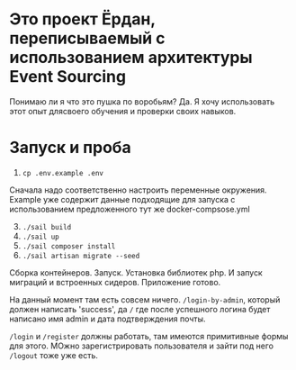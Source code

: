 # Это проект Ëрдан, переписываемый с использованием архитектуры Event Sourcing
Понимаю ли я что это пушка по воробьям? Да. Я хочу использовать этот опыт длясвоего обучения и проверки своих навыков.

# Запуск и проба

1. `cp .env.example .env`

Сначала надо соответственно настроить переменные окружения. Example уже содержит данные подходящие для запуска с использованием предложенного тут же docker-compsose.yml

3. `./sail build`
4. `./sail up`
5. `./sail composer install`
6. `./sail artisan migrate --seed`

Сборка контейнеров. Запуск. Установка библиотек php. И запуск миграций и встроенных сидеров.
Приложение готово.

На данный момент там есть совсем ничего. 
`/login-by-admin`, который должен написать 'success', да `/` где после успешного логина будет написано имя admin и дата подтверждения почты.

`/login` и `/register` должны работать, там имеются примитивные формы для этого. МОжно зарегистрировать пользователя и зайти под него
`/logout` тоже уже есть.
